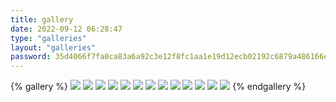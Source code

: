 ```yaml
---
title: gallery
date: 2022-09-12 06:28:47
type: "galleries"
layout: "galleries"
password: 35d4066f7fa0ca83a6a92c3e12f8fc1aa1e19d12ecb02192c6879a486166e60d
---
```




{% gallery %}
![](https://pic.hycbook.com/i//hexo/gallery/minority/莉可丽丝.webp)
![](https://pic.hycbook.com/i//hexo/gallery/minority/女孩2.webp)
![](https://pic.hycbook.com/i//hexo/gallery/minority/食戟之灵.webp)
![](https://pic.hycbook.com/i//hexo/gallery/minority/式守同学不只可爱而已.webp)
![](https://pic.hycbook.com/i//hexo/gallery/minority/英雄联盟.webp)
![](https://pic.hycbook.com/i//hexo/gallery/minority/Abominable.webp)
![](https://pic.hycbook.com/i//hexo/gallery/minority/Tanaka-kun-is-Always-Listless.webp)
![](https://pic.hycbook.com/i//hexo/gallery/minority/比翼之吻.webp)
![](https://pic.hycbook.com/i//hexo/gallery/minority/测不准的阿波连同学.webp)
![](https://pic.hycbook.com/i//hexo/gallery/minority/盾之勇者成名录.webp)
![](https://pic.hycbook.com/i//hexo/gallery/minority/钢铁侠.webp)
![](https://pic.hycbook.com/i//hexo/gallery/minority/进击的巨人.webp)
![](https://pic.hycbook.com/i//hexo/gallery/minority/酷女孩.webp)
{% endgallery %}


